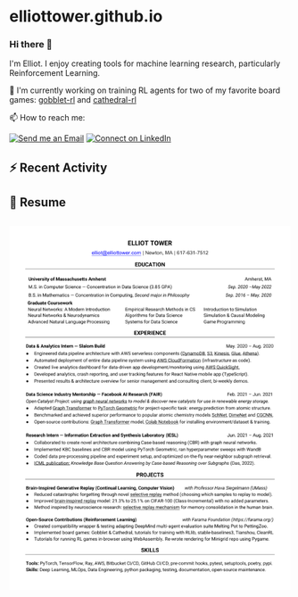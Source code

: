 # elliottower.github.io

### Hi there 👋

I'm Elliot. I enjoy creating tools for machine learning research, particularly Reinforcement Learning. 

🚀 I'm currently working on training RL agents for two of my favorite board games: [gobblet-rl](https://github.com/elliottower/gobblet-r) and [cathedral-rl](https://github.com/elliottower/gobblet-rl)

📫 How to reach me:

 [![Send me an Email](https://img.shields.io/badge/email-elliot%40elliottower.com-blue)](mailto:elliot@elliottower.com)
 [![Connect on LinkedIn](https://img.shields.io/badge/--linkedin?label=LinkedIn&logo=LinkedIn&style=social)](https://www.linkedin.com/in/elliot-tower)

## ⚡ Recent Activity

<!--START_SECTION:activity-->

<!--END_SECTION:activity-->



## 📄 Resume

<!-- PDF-TO-MARKDOWN:START -->
![Page 1](src/png/page1.png "Page 1")
---
<!-- PDF-TO-MARKDOWN:END -->